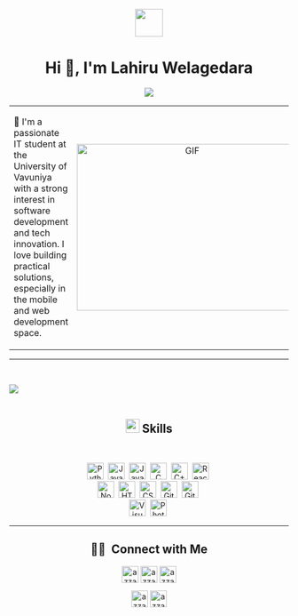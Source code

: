  <p align="center"><picture align="center"><img align="center" src = "https://github.com/7oSkaaa/7oSkaaa/blob/main/Images/about_me.gif?raw=true" width = 50px></picture></p>
<h1 align="center">Hi 👋, I'm Lahiru Welagedara</h1>
<p align="center">
  <a href="https://github.com/DenverCoder1/readme-typing-svg"><img src="https://readme-typing-svg.herokuapp.com?font=Time+New+Roman&amp;color=cyan&amp;size=25&amp;center=true&amp;vCenter=true&amp;width=600&amp;height=100&amp;lines=University_of_Vavuniya_Undergraduate;Newbie;Active_Learner/Researcher;Love_to_learn_new_stuffs.."></a>
</p>
<table align="center">
<tr border="none">
<td width="50%" align="left">
  

 📝 I'm a passionate IT student at the University of Vavuniya with a strong interest in software development and tech innovation. I love building practical solutions, especially in the mobile and web development space.
</td>
<td width="50%" align="center">

 <img align="center" top="500" height="300" width="400" alt="GIF" src="https://media.giphy.com/media/SWoSkN6DxTszqIKEqv/giphy.gif">
  
  </td>

</tr>
</table>

<hr>
<p><br></p>
<p><img src="https://user-images.githubusercontent.com/73097560/115834477-dbab4500-a447-11eb-908a-139a6edaec5c.gif"><br><br></p>
<h2 align="center" id="-skills"><img src="https://media2.giphy.com/media/QssGEmpkyEOhBCb7e1/giphy.gif?cid=ecf05e47a0n3gi1bfqntqmob8g9aid1oyj2wr3ds3mg700bl&amp;rid=giphy.gif" width="25"><b> Skills</b></h2>
<br>
<p align="center">
</p>
<p align="center">
<img src="https://img.shields.io/badge/-Python-05122A?style=flat&amp;logo=python" alt="Python" height="30">&nbsp;
<img src="https://img.shields.io/badge/-JavaScript-05122A?style=flat&amp;logo=javascript" alt="JavaScript"height="30">&nbsp;
<img src="https://img.shields.io/badge/-Java-05122A?style=flat&amp;logo=Java&amp;logoColor=FFA518" alt="Java"height="30">&nbsp;
<img src="https://img.shields.io/badge/-C-05122A?style=flat&amp;logo=C&amp;logoColor=A8B9CC" alt="C"height="30">&nbsp;
<img src="https://img.shields.io/badge/-C++-05122A?style=flat&amp;logo=C%2B%2B&amp;logoColor=00599C" alt="C++"height="30">&nbsp;
<img src="https://img.shields.io/badge/-React-05122A?style=flat&amp;logo=react" alt="React"height="30">&nbsp;<br>
<img src="https://img.shields.io/badge/-Node.js-05122A?style=flat&amp;logo=node.js" alt="Node.js"height="30">&nbsp;
<img src="https://img.shields.io/badge/-HTML-05122A?style=flat&amp;logo=HTML5" alt="HTML"height="30">&nbsp;
<img src="https://img.shields.io/badge/-CSS-05122A?style=flat&amp;logo=CSS3&amp;logoColor=1572B6" alt="CSS"height="30">&nbsp;
<img src="https://img.shields.io/badge/-Git-05122A?style=flat&amp;logo=git" alt="Git"height="30">&nbsp;
<img src="https://img.shields.io/badge/-GitHub-05122A?style=flat&amp;logo=github" alt="GitHub"height="30">&nbsp;<br>
<img src="https://img.shields.io/badge/-Visual%20Studio%20Code-05122A?style=flat&amp;logo=visual-studio-code&amp;logoColor=007ACC" alt="Visual Studio Code"height="30">&nbsp;
<img src="https://img.shields.io/badge/-Photoshop-05122A?style=flat&amp;logo=adobe-photoshop" alt="Photoshop"height="30">&nbsp;
<br> 
<hr>


<h2 align="center" id="-connect-with-me">🤝🏻 &nbsp;Connect with Me</h2>
<p align="center">
<a href="www.linkedin.com/in/lahiru-welagedara-532a792a8" target="blank"><img align="center" src="https://img.shields.io/badge/linkedin-%231DA1F2.svg?style=for-the-badge&amp;logo=linkedin&amp;logoColor=white" alt="azzar" height="30"></a>
      <a href="(https://www.facebook.com/share/1EEKNXULqd/)" target="blank"><img align="center" src="https://img.shields.io/badge/facebook-4267B2.svg?style=for-the-badge&amp;logo=facebook&amp;logoColor=white" alt="azzar" height="30"></a>
      <a href="mailto:lswelagedara2001@gmail.com" target="blank"><img align="center" src="https://img.shields.io/badge/gmail-EA4335.svg?style=for-the-badge&amp;logo=gmail&amp;logoColor=white" alt="azzar" height="30"></a>
    </p>
  <p align="center">
      <a href="https://www.instagram.com/lahiru_welagedara_?igsh=Nmtwb3lvMGRzbnNv" target="blank"><img align="center" src="https://img.shields.io/badge/instagram-%23E4405F.svg?style=for-the-badge&amp;logo=Instagram&amp;logoColor=white" alt="azzar" height="30"></a>
      <a href="https://wa.me/+94767759319" target="blank"><img align="center" src="https://img.shields.io/badge/whatsapp-4B7F1.svg?style=for-the-badge&amp;logo=whatsapp&amp;logoColor=white" alt="azzar" height="30"></a>
      <br>
